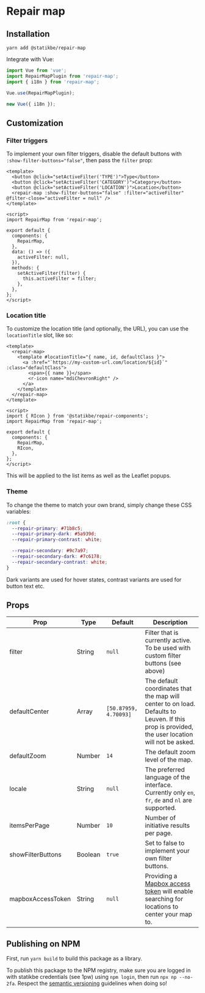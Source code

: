 # Repair map

## Installation

```
yarn add @statikbe/repair-map
```

Integrate with Vue:

```javascript
import Vue from 'vue';
import RepairMapPlugin from 'repair-map';
import { i18n } from 'repair-map';

Vue.use(RepairMapPlugin);

new Vue({ i18n });
```

## Customization

### Filter triggers

To implement your own filter triggers, disable the default buttons with `:show-filter-buttons="false"`, then pass the `filter` prop:

```vue
<template>
  <button @click="setActiveFilter('TYPE')">Type</button>
  <button @click="setActiveFilter('CATEGORY')">Category</button>
  <button @click="setActiveFilter('LOCATION')">Location</button>
  <repair-map :show-filter-buttons="false" :filter="activeFilter" @filter-close="activeFilter = null" />
</template>

<script>
import RepairMap from 'repair-map';

export default {
  components: {
    RepairMap,
  },
  data: () => ({
    activeFilter: null,
  }),
  methods: {
    setActiveFilter(filter) {
      this.activeFilter = filter;
    },
  },
};
</script>
```

### Location title

To customize the location title (and optionally, the URL), you can use the `locationTitle` slot, like so:

```vue
<template>
  <repair-map>
    <template #locationTitle="{ name, id, defaultClass }">
      <a :href="`https://my-custom-url.com/location/${id}`" :class="defaultClass">
        <span>{{ name }}</span>
        <r-icon name="mdiChevronRight" />
      </a>
    </template>
  </repair-map>
</template>

<script>
import { RIcon } from '@statikbe/repair-components';
import RepairMap from 'repair-map';

export default {
  components: {
    RepairMap,
    RIcon,
  },
};
</script>
```

This will be applied to the list items as well as the Leaflet popups.

### Theme

To change the theme to match your own brand, simply change these CSS variables:

```css
:root {
  --repair-primary: #71b8c5;
  --repair-primary-dark: #5a939d;
  --repair-primary-contrast: white;

  --repair-secondary: #9c7a97;
  --repair-secondary-dark: #7c6178;
  --repair-secondary-contrast: white;
}
```

Dark variants are used for hover states, contrast variants are used for button text etc.

## Props

| Prop              | Type    | Default               | Description                                                                                                                                               |
| ----------------- | ------- | --------------------- | --------------------------------------------------------------------------------------------------------------------------------------------------------- |
| filter            | String  | `null`                | Filter that is currently active. To be used with custom filter buttons (see above)                                                                        |
| defaultCenter     | Array   | `[50.87959, 4.70093]` | The default coordinates that the map will center to on load. Defaults to Leuven. If this prop is provided, the user location will not be asked.           |
| defaultZoom       | Number  | `14`                  | The default zoom level of the map.                                                                                                                        |
| locale            | String  | `null`                | The preferred language of the interface. Currently only `en`, `fr`, `de` and `nl` are supported.                                                          |
| itemsPerPage      | Number  | `10`                  | Number of initiative results per page.                                                                                                                    |
| showFilterButtons | Boolean | `true`                | Set to false to implement your own filter buttons.                                                                                                        |
| mapboxAccessToken | String  | `null`                | Providing a [Mapbox access token](https://docs.mapbox.com/help/getting-started/access-tokens/) will enable searching for locations to center your map to. |

## Publishing on NPM

First, run `yarn build` to build this package as a library.

To publish this package to the NPM registry, make sure you are logged in with statikbe credentials (see 1pw) using `npm login`, then run `npx np --no-2fa`. Respect the [semantic versioning](https://semver.org/) guidelines when doing so!
